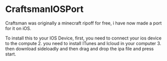 # CraftsmanIOSPort
Craftsman was originally a minecraft ripoff for free, i have now made a port for it on iOS.



To install this to your IOS Device, first, you need to connect your ios device to the compute 2. you need to install ITunes and Icloud in your computer 3. then download sideloadly and then drag and drop the ipa file and press start.
